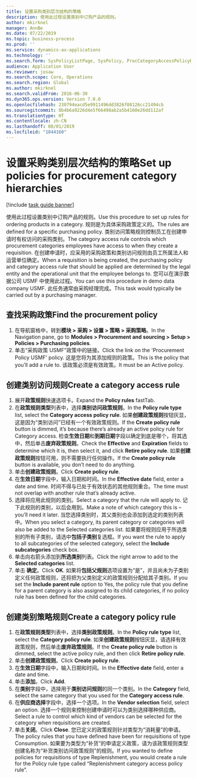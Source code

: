 ```yaml
---
title: 设置采购类别层次结构的策略
description: 使用此过程设置类别中订购产品的规则。
author: mkirknel
manager: AnnBe
ms.date: 07/22/2019
ms.topic: business-process
ms.prod: ''
ms.service: dynamics-ax-applications
ms.technology: ''
ms.search.form: SysPolicyListPage, SysPolicy, ProcCategoryAccessPolicyRule, ProcCategoryPolicyRule, EcoResCategorySingleLookup
audience: Application User
ms.reviewer: josaw
ms.search.scope: Core, Operations
ms.search.region: Global
ms.author: mkirknel
ms.search.validFrom: 2016-06-30
ms.dyn365.ops.version: Version 7.0.0
ms.openlocfilehash: 230794eacd5e9911496dd3826f08126cc21494cb
ms.sourcegitcommit: 8b4b6a9226d4e5f66498ab2a5b4160e26dd112af
ms.translationtype: HT
ms.contentlocale: zh-CN
ms.lasthandoff: 08/01/2019
ms.locfileid: "1844160"
---
```

# <a name="set-up-policies-for-procurement-category-hierarchies"></a><span data-ttu-id="6a87f-103">设置采购类别层次结构的策略</span><span class="sxs-lookup"><span data-stu-id="6a87f-103">Set up policies for procurement category hierarchies</span></span>

[!include [task guide banner](../../includes/task-guide-banner.md)]

<span data-ttu-id="6a87f-104">使用此过程设置类别中订购产品的规则。</span><span class="sxs-lookup"><span data-stu-id="6a87f-104">Use this procedure to set up rules for ordering products in a category.</span></span> <span data-ttu-id="6a87f-105">规则是为具体采购政策定义的。</span><span class="sxs-lookup"><span data-stu-id="6a87f-105">The rules are defined for a specific purchasing policy.</span></span> <span data-ttu-id="6a87f-106">类别访问策略规则控制员工在创建申请时有权访问的采购类别。</span><span class="sxs-lookup"><span data-stu-id="6a87f-106">The category access rule controls which procurement categories employees have access to when they create a requisition.</span></span> <span data-ttu-id="6a87f-107">在创建申请时，应采用的采购政策和类别访问规则由员工所属法人和运营单位确定。</span><span class="sxs-lookup"><span data-stu-id="6a87f-107">When a requisition is being created, the purchasing policy and category access rule that should be applied are determined by the legal entity and the operational unit that the employee belongs to.</span></span> <span data-ttu-id="6a87f-108">您可以在演示数据公司 USMF 中使用此过程。</span><span class="sxs-lookup"><span data-stu-id="6a87f-108">You can use this procedure in demo data company USMF.</span></span> <span data-ttu-id="6a87f-109">此任务通常由采购经理完成。</span><span class="sxs-lookup"><span data-stu-id="6a87f-109">This task would typically be carried out by a purchasing manager.</span></span>


## <a name="find-the-procurement-policy"></a><span data-ttu-id="6a87f-110">查找采购政策</span><span class="sxs-lookup"><span data-stu-id="6a87f-110">Find the procurement policy</span></span>
1. <span data-ttu-id="6a87f-111">在导航窗格中，转到**模块 > 采购 > 设置 > 策略 > 采购策略**。</span><span class="sxs-lookup"><span data-stu-id="6a87f-111">In the Navigation pane, go to **Modules > Procurement and sourcing > Setup > Policies > Purchasing policies**.</span></span>
2. <span data-ttu-id="6a87f-112">单击“采购政策 USMF”政策中的链接。</span><span class="sxs-lookup"><span data-stu-id="6a87f-112">Click the link on the 'Procurement Policy USMF' policy.</span></span> <span data-ttu-id="6a87f-113">这是您将为其添加规则的政策。</span><span class="sxs-lookup"><span data-stu-id="6a87f-113">This is the policy that you’ll add a rule to.</span></span> <span data-ttu-id="6a87f-114">该政策必须是有效政策。</span><span class="sxs-lookup"><span data-stu-id="6a87f-114">It must be an Active policy.</span></span>  

## <a name="create-a-category-access-rule"></a><span data-ttu-id="6a87f-115">创建类别访问规则</span><span class="sxs-lookup"><span data-stu-id="6a87f-115">Create a category access rule</span></span>
1. <span data-ttu-id="6a87f-116">展开**政策规则**快速选项卡。</span><span class="sxs-lookup"><span data-stu-id="6a87f-116">Expand the **Policy rules** fastTab.</span></span>
2. <span data-ttu-id="6a87f-117">在**政策规则类型**列表中，选择**类别访问政策规则**。</span><span class="sxs-lookup"><span data-stu-id="6a87f-117">In the **Policy rule type** list, select the **Category access policy rule**.</span></span> <span data-ttu-id="6a87f-118">如果**创建政策规则**按钮灰显，这是因为“类别访问”已经有一个有效政策规则。</span><span class="sxs-lookup"><span data-stu-id="6a87f-118">If the **Create policy rule** button is dimmed, it’s because there’s already an active policy rule for Category access.</span></span> <span data-ttu-id="6a87f-119">检查**生效日期**和**到期日期**字段以确定到底是哪个，将其选中，然后单击**废弃政策规则**。</span><span class="sxs-lookup"><span data-stu-id="6a87f-119">Check the **Effective** and **Expiration** fields to determine which it is, then select it, and click **Retire policy rule**.</span></span> <span data-ttu-id="6a87f-120">如果**创建政策规则**按钮可用，则不需要执行任何操作。</span><span class="sxs-lookup"><span data-stu-id="6a87f-120">If the **Create policy rule** button is available, you don’t need to do anything.</span></span>  
3. <span data-ttu-id="6a87f-121">单击**创建政策规则**。</span><span class="sxs-lookup"><span data-stu-id="6a87f-121">Click **Create policy rule**.</span></span>
4. <span data-ttu-id="6a87f-122">在**生效日期**字段中，输入日期和时间。</span><span class="sxs-lookup"><span data-stu-id="6a87f-122">In the **Effective date** field, enter a date and time.</span></span> <span data-ttu-id="6a87f-123">时间不得与已处于有效状态的其他规则重合。</span><span class="sxs-lookup"><span data-stu-id="6a87f-123">The time must not overlap with another rule that’s already active.</span></span>  
5. <span data-ttu-id="6a87f-124">选择将应用此规则的类别。</span><span class="sxs-lookup"><span data-stu-id="6a87f-124">Select a category that the rule will apply to.</span></span> <span data-ttu-id="6a87f-125">记下此规则的类别，以后会用到。</span><span class="sxs-lookup"><span data-stu-id="6a87f-125">Make a note of which category this is – you’ll need it later.</span></span> <span data-ttu-id="6a87f-126">当您选择类别时，其父类别也会添加到选定的类别列表中。</span><span class="sxs-lookup"><span data-stu-id="6a87f-126">When you select a category, its parent category or categories will also be added to the Selected categories list.</span></span> <span data-ttu-id="6a87f-127">如果要将规则应用于所选类别的所有子类别，请选中**包括子类别**复选框。</span><span class="sxs-lookup"><span data-stu-id="6a87f-127">If you want the rule to apply to all subcategories of the selected category, select the **Include subcategories** check box.</span></span>
6. <span data-ttu-id="6a87f-128">单击向右箭头添加到**所选类别**列表。</span><span class="sxs-lookup"><span data-stu-id="6a87f-128">Click the right arrow to add to the **Selected categories** list.</span></span>  
4. <span data-ttu-id="6a87f-129">单击 **确定**。</span><span class="sxs-lookup"><span data-stu-id="6a87f-129">Click **OK**.</span></span> <span data-ttu-id="6a87f-130">如果将**包括父规则**选项设置为“是”，并且尚未为子类别定义任何政策规则，还将把为父类别定义的政策规则分配给其子类别。</span><span class="sxs-lookup"><span data-stu-id="6a87f-130">If you set the **Include parent rule** option to Yes, the policy rule that you define for a parent category is also assigned to its child categories, if no policy rule has been defined for the child categories.</span></span>

## <a name="create-a-category-policy-rule"></a><span data-ttu-id="6a87f-131">创建类别策略规则</span><span class="sxs-lookup"><span data-stu-id="6a87f-131">Create a category policy rule</span></span>
1. <span data-ttu-id="6a87f-132">在**政策规则类型**列表中，选择**类别政策规则**。</span><span class="sxs-lookup"><span data-stu-id="6a87f-132">In the **Policy rule type** list, select the **Category policy rule**.</span></span> <span data-ttu-id="6a87f-133">如果**创建政策规则**按钮灰显，请选择有效政策规则，然后单击**废弃政策规则**。</span><span class="sxs-lookup"><span data-stu-id="6a87f-133">If the **Create policy rule** button is dimmed, select the active policy rule, and then click **Retire policy rule**.</span></span>  
2. <span data-ttu-id="6a87f-134">单击**创建政策规则**。</span><span class="sxs-lookup"><span data-stu-id="6a87f-134">Click **Create policy rule**.</span></span>
3. <span data-ttu-id="6a87f-135">在**生效日期**字段中，输入日期和时间。</span><span class="sxs-lookup"><span data-stu-id="6a87f-135">In the **Effective date** field, enter a date and time.</span></span>
4. <span data-ttu-id="6a87f-136">单击**添加**。</span><span class="sxs-lookup"><span data-stu-id="6a87f-136">Click **Add**.</span></span>
5. <span data-ttu-id="6a87f-137">在**类别**字段中，选择用于**类别访问规则**的同一个类别。</span><span class="sxs-lookup"><span data-stu-id="6a87f-137">In the **Category** field, select the same category that you used for the **Category access rule**.</span></span>
6. <span data-ttu-id="6a87f-138">在**供应商选择**字段中，选择一个选项。</span><span class="sxs-lookup"><span data-stu-id="6a87f-138">In the **Vendor selection** field, select an option.</span></span> <span data-ttu-id="6a87f-139">选择一个规则来控制创建申请时可以为类别选择哪种供应商。</span><span class="sxs-lookup"><span data-stu-id="6a87f-139">Select a rule to control which kind of vendors can be selected for the category when requisitions are created.</span></span>  
7. <span data-ttu-id="6a87f-140">单击**关闭**。</span><span class="sxs-lookup"><span data-stu-id="6a87f-140">Click **Close**.</span></span> <span data-ttu-id="6a87f-141">您已定义的政策规则针对类型为“消耗量”的申请。</span><span class="sxs-lookup"><span data-stu-id="6a87f-141">The policy rules that you have defined have been for requisitions of type Consumption.</span></span> <span data-ttu-id="6a87f-142">如果要为类型为“补货”的申请定义政策，请为该政策规则类型创建名称为“补货类别访问政策规则”的规则。</span><span class="sxs-lookup"><span data-stu-id="6a87f-142">If you wanted to define policies for requisitions of type Replenishment, you would create a rule for the Policy rule type called “Replenishment category access policy rule”.</span></span>  

